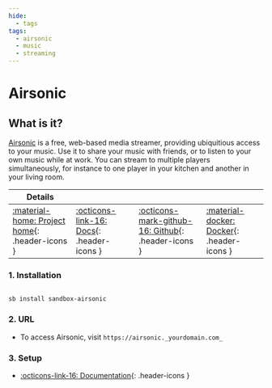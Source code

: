 ```yaml
---
hide:
  - tags
tags:
  - airsonic
  - music
  - streaming
---
```


# Airsonic

## What is it?

[Airsonic](https://github.com/airsonic/airsonic) is a free, web-based media streamer, providing ubiquitious access to your music. Use it to share your music with friends, or to listen to your own music while at work. You can stream to multiple players simultaneously, for instance to one player in your kitchen and another in your living room.

| Details     |             |             |             |
|-------------|-------------|-------------|-------------|
| [:material-home: Project home](https://github.com/airsonic/airsonic){: .header-icons } | [:octicons-link-16: Docs](https://airsonic.github.io/docs/){: .header-icons } | [:octicons-mark-github-16: Github](https://github.com/airsonic/airsonic){: .header-icons } | [:material-docker: Docker](https://hub.docker.com/r/linuxserver/airsonic){: .header-icons }|

### 1. Installation

``` shell

sb install sandbox-airsonic

```

### 2. URL

- To access Airsonic, visit `https://airsonic._yourdomain.com_`

### 3. Setup

- [:octicons-link-16: Documentation](https://airsonic.github.io/docs/){: .header-icons }

